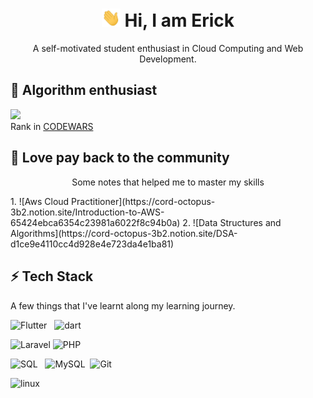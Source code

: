 
<h1 align="center"> <img src="https://raw.githubusercontent.com/ABSphreak/ABSphreak/master/gifs/Hi.gif" width="30px" > Hi, I am Erick</h1>


<p align="center">
A self-motivated student enthusiast in Cloud Computing and Web Development.
</p>


## 🥇 Algorithm enthusiast
![](https://www.codewars.com/users/ERICKMUOSD/badges/large)
<br>
Rank in [CODEWARS](https://www.codewars.com/users/ERICKMUOSD/completed)
## 🥇 Love pay back to the community 
<p align="center">
Some notes that helped me to master my skills </p>
1. ![Aws Cloud Practitioner](https://cord-octopus-3b2.notion.site/Introduction-to-AWS-65424ebca6354c23981a6022f8c94b0a) 
2.  ![Data Structures and Algorithms](https://cord-octopus-3b2.notion.site/DSA-d1ce9e4110cc4d928e4e723da4e1ba81)

## ⚡ Tech Stack
A few things that I've learnt along my learning journey.

![Flutter](https://img.shields.io/badge/Flutter-blue?style=for-the-badge&logo=flutter&logoColor=white) &nbsp;
![dart](https://img.shields.io/badge/Dart-white?style=for-the-badge&logo=dart&logoColor=blue) &nbsp;


![Laravel](https://img.shields.io/badge/laravel-red?style=for-the-badge&logo=laravel&logoColor=white) 
![PHP](https://img.shields.io/badge/php-8362b4?style=for-the-badge&logo=laravel&logoColor=white) 
 
![SQL](https://img.shields.io/badge/sql-blue?style=for-the-badge&logo=MySQL&logoColor=white) &nbsp;
![MySQL](https://img.shields.io/badge/MySQL-00000F?style=for-the-badge&logo=mysql&logoColor=white)&nbsp;
![Git](https://img.shields.io/badge/Git-white?style=for-the-badge&logo=git&logoColor=red)&nbsp;

![linux](https://img.shields.io/badge/linux-white?style=for-the-badge&logo=linux&logoColor=blue)&nbsp;
